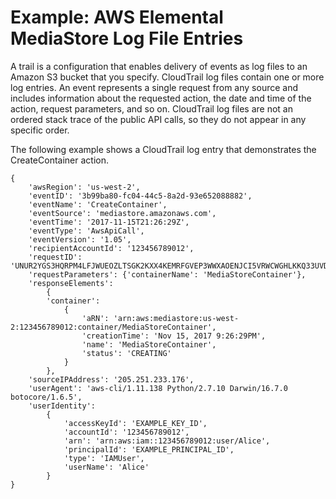 # Example: AWS Elemental MediaStore Log File Entries<a name="monitoring-example-log-file-entries"></a>

 A trail is a configuration that enables delivery of events as log files to an Amazon S3 bucket that you specify\. CloudTrail log files contain one or more log entries\. An event represents a single request from any source and includes information about the requested action, the date and time of the action, request parameters, and so on\. CloudTrail log files are not an ordered stack trace of the public API calls, so they do not appear in any specific order\.

The following example shows a CloudTrail log entry that demonstrates the CreateContainer action\.

```
{
    'awsRegion': 'us-west-2',
    'eventID': '3b99ba80-fc04-44c5-8a2d-93e652088882',
    'eventName': 'CreateContainer',
    'eventSource': 'mediastore.amazonaws.com',
    'eventTime': '2017-11-15T21:26:29Z',
    'eventType': 'AwsApiCall',
    'eventVersion': '1.05',
    'recipientAccountId': '123456789012',
    'requestID': 'UNUR2YGS3HQRPM4LFJWUEOZLTSGK2KXX4KEMRFGVEP3WWXAOENJCI5VRWCWGHLKKQ33UVDQ4CSFAZAUL7G4FXPY',
    'requestParameters': {'containerName': 'MediaStoreContainer'},
    'responseElements': 
        {
        'container': 
            {
                'aRN': 'arn:aws:mediastore:us-west-2:123456789012:container/MediaStoreContainer',
                'creationTime': 'Nov 15, 2017 9:26:29PM',
                'name': 'MediaStoreContainer',
                'status': 'CREATING'
            }
        },
    'sourceIPAddress': '205.251.233.176',
    'userAgent': 'aws-cli/1.11.138 Python/2.7.10 Darwin/16.7.0 botocore/1.6.5',
    'userIdentity': 
        {
            'accessKeyId': 'EXAMPLE_KEY_ID',
            'accountId': '123456789012',
            'arn': 'arn:aws:iam::123456789012:user/Alice',
            'principalId': 'EXAMPLE_PRINCIPAL_ID',
            'type': 'IAMUser',
            'userName': 'Alice'
        }
}
```